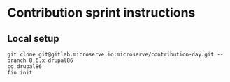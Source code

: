 # Contribution sprint instructions

## Local setup

```
git clone git@gitlab.microserve.io:microserve/contribution-day.git --branch 8.6.x drupal86
cd drupal86
fin init
```

